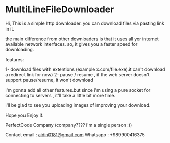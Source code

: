 # MultiLineFileDownloader

Hi, This is a simple http downloader.
you can download files via pasting link in it.

the main difference from other downloaders is that it uses all yor internet available network interfaces.
so, it gives you a faster speed for downloading.

features:

1- download files with extentions (example x.com/file.exe).it can't download a redirect link for now)
2- pause / resume , if the web server doesn't support pause/resume, it won't download

i'm gonna add all other features.but since i'm using a pure socket for connecting to servers , it'll take a little bit more time.

i'll be glad to see you uploading images of improving your download.


Hope you Enjoy it.


PerfectCode Company (company???? i'm a single person :))


Contact email : aidin0181@gmail.com
Whatsapp : +989900416375



